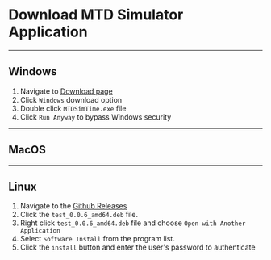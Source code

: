 # Download MTD Simulator Application

---
## Windows

1. Navigate to [Download page](https://mtd.vercel.app/download)
2. Click `Windows` download option
3. Double click `MTDSimTime.exe` file
4. Click `Run Anyway` to bypass Windows security


---

## MacOS




---

## Linux

1. Navigate to the [Github Releases](https://github.com/cits3200-team37/mtd/releases)
2. Click the `test_0.0.6_amd64.deb` file.
3. Right click `test_0.0.6_amd64.deb` file and choose `Open with Another Application`
4. Select `Software Install` from the program list.
5. Click the `install` button and enter the user's password to authenticate